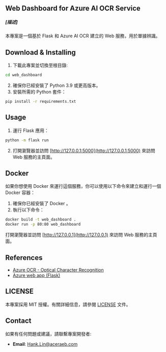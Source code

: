 
## Web Dashboard for Azure AI OCR Service


##### [描述]

本專案是一個基於 Flask 和 Azure AI OCR 建立的 Web 服務，用於單據辨識。


## Download & Installing

1. 下載此專案並切換至根目錄:
```bash
cd web_dashboard
```
2. 確保你已經安裝了 Python 3.9 或更高版本。
3. 安裝所需的 Python 套件：

```bash
pip install -r requirements.txt
```

## Usage

1. 運行 Flask 應用：

```bash
python -m flask run
```

2. 打開瀏覽器並訪問 [http://127.0.0.1:5000](http://127.0.0.1:5000) 來訪問 Web 服務的主頁面。

## Docker

如果你想使用 Docker 來運行這個服務，你可以使用以下命令來建立和運行一個 Docker 容器：

1. 確保你已經安裝了 Docker 。
2. 執行以下命令：
```bash
docker build -t web_dashboard .
docker run -p 80:80 web_dashboard
```

打開瀏覽器並訪問 [http://127.0.0.1](http://127.0.0.1) 來訪問 Web 服務的主頁面。

## References
- [Azure OCR - Optical Character Recognition](https://learn.microsoft.com/zh-tw/azure/ai-services/computer-vision/overview-ocr)
- [Azure web app (Flask)](https://learn.microsoft.com/en-us/azure/app-service/quickstart-python?tabs=flask%2Cwindows%2Cazure-cli%2Cvscode-deploy%2Cdeploy-instructions-azportal%2Cterminal-bash%2Cdeploy-instructions-zip-azcli)

## LICENSE

本專案採用 MIT 授權。有關詳細信息，請參閱 [LICENSE](LICENSE) 文件。

## Contact

如果有任何問題或建議，請聯繫專案開發者:

- **Email**: Hank.Lin@aceraeb.com


